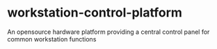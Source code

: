 # workstation-control-platform
An opensource hardware platform providing a central control panel for common workstation functions
